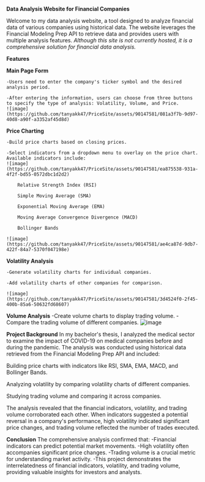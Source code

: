 **Data Analysis Website for Financial Companies**

Welcome to my data analysis website, a tool designed to analyze financial data of various companies using historical data.
The website leverages the Financial Modeling Prep API to retrieve data and provides users with multiple analysis features.
_Although this site is not currently hosted, it is a comprehensive solution for financial data analysis._

**Features**

  **Main Page Form**
  
    -Users need to enter the company's ticker symbol and the desired analysis period.
    
    -After entering the information, users can choose from three buttons to specify the type of analysis: Volatility, Volume, and Price.
    ![image](https://github.com/tanyakk47/PriceSite/assets/90147581/081a3f7b-9d97-40d8-a90f-a3352af45d8d)

  **Price Charting**
  
    -Build price charts based on closing prices.
    
    -Select indicators from a dropdown menu to overlay on the price chart. Available indicators include:
    ![image](https://github.com/tanyakk47/PriceSite/assets/90147581/ea875538-931a-4f2f-bd55-0572dbc1d2d2)
    
        Relative Strength Index (RSI)
        
        Simple Moving Average (SMA)
        
        Exponential Moving Average (EMA)
        
        Moving Average Convergence Divergence (MACD)
        
        Bollinger Bands
        
    ![image](https://github.com/tanyakk47/PriceSite/assets/90147581/ae4ca87d-9db7-422f-84a7-5370f047198e)

  **Volatility Analysis**
  
    -Generate volatility charts for individual companies.
    
    -Add volatility charts of other companies for comparison.
    
    ![image](https://github.com/tanyakk47/PriceSite/assets/90147581/3d4524f0-2f45-400b-85a6-50632fd68607)

  **Volume Analysis**
    -Create volume charts to display trading volume.
    -Compare the trading volume of different companies.
![image](https://github.com/tanyakk47/PriceSite/assets/90147581/3981e0f1-e831-4136-8ebc-1af75293354c)


**Project Background**
In my bachelor's thesis, I analyzed the medical sector to examine the impact of COVID-19 on medical companies before and during the pandemic.
The analysis was conducted using historical data retrieved from the Financial Modeling Prep API and included:

Building price charts with indicators like RSI, SMA, EMA, MACD, and Bollinger Bands.

Analyzing volatility by comparing volatility charts of different companies.

Studying trading volume and comparing it across companies.

The analysis revealed that the financial indicators, volatility, and trading volume corroborated each other.
When indicators suggested a potential reversal in a company's performance, high volatility indicated significant price changes,
and trading volume reflected the number of trades executed.

**Conclusion**
The comprehensive analysis confirmed that:
 -Financial indicators can predict potential market movements.
 -High volatility often accompanies significant price changes.
 -Trading volume is a crucial metric for understanding market activity.
 -This project demonstrates the interrelatedness of financial indicators, volatility, and trading volume, providing valuable insights for investors and analysts.

